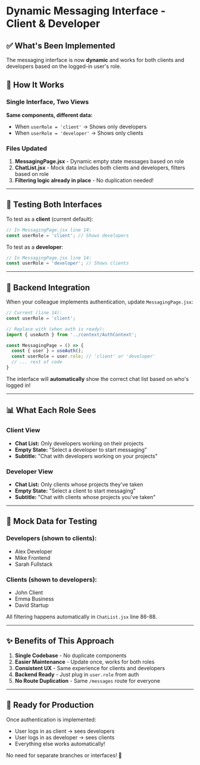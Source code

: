 # Dynamic Messaging Interface - Client & Developer

## ✅ What's Been Implemented

The messaging interface is now **dynamic** and works for both clients and developers based on the logged-in user's role.

## 🔄 How It Works

### Single Interface, Two Views

**Same components, different data:**
- When `userRole = 'client'` → Shows only developers
- When `userRole = 'developer'` → Shows only clients

### Files Updated

1. **MessagingPage.jsx** - Dynamic empty state messages based on role
2. **ChatList.jsx** - Mock data includes both clients and developers, filters based on role
3. **Filtering logic already in place** - No duplication needed!

---

## 🧪 Testing Both Interfaces

To test as a **client** (current default):
```jsx
// In MessagingPage.jsx line 14:
const userRole = 'client'; // Shows developers
```

To test as a **developer**:
```jsx
// In MessagingPage.jsx line 14:
const userRole = 'developer'; // Shows clients
```

---

## 🔌 Backend Integration

When your colleague implements authentication, update `MessagingPage.jsx`:

```jsx
// Current (line 14):
const userRole = 'client'; 

// Replace with (when auth is ready):
import { useAuth } from '../context/AuthContext';

const MessagingPage = () => {
  const { user } = useAuth();
  const userRole = user.role; // 'client' or 'developer'
  // ... rest of code
}
```

The interface will **automatically** show the correct chat list based on who's logged in!

---

## 📊 What Each Role Sees

### Client View
- **Chat List:** Only developers working on their projects
- **Empty State:** "Select a developer to start messaging"
- **Subtitle:** "Chat with developers working on your projects"

### Developer View
- **Chat List:** Only clients whose projects they've taken
- **Empty State:** "Select a client to start messaging"
- **Subtitle:** "Chat with clients whose projects you've taken"

---

## 🎯 Mock Data for Testing

### Developers (shown to clients):
- Alex Developer
- Mike Frontend
- Sarah Fullstack

### Clients (shown to developers):
- John Client
- Emma Business
- David Startup

All filtering happens automatically in `ChatList.jsx` line 86-88.

---

## ✨ Benefits of This Approach

1. **Single Codebase** - No duplicate components
2. **Easier Maintenance** - Update once, works for both roles
3. **Consistent UX** - Same experience for clients and developers
4. **Backend Ready** - Just plug in `user.role` from auth
5. **No Route Duplication** - Same `/messages` route for everyone

---

## 🚀 Ready for Production

Once authentication is implemented:
- User logs in as client → sees developers
- User logs in as developer → sees clients
- Everything else works automatically!

No need for separate branches or interfaces! 🎉
